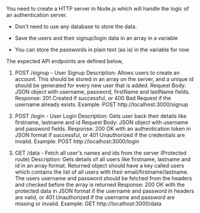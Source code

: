 
  You need to create a HTTP server in Node.js which will handle the logic of an authentication server.
  - Don't need to use any database to store the data.

  - Save the users and their signup/login data in an array in a variable
  - You can store the passwords in plain text (as is) in the variable for now

  The expected API endpoints are defined below,
  1. POST /signup - User Signup
    Description: Allows users to create an account. This should be stored in an array on the server, and a unique id should be generated for every new user that is added.
    Request Body: JSON object with username, password, firstName and lastName fields.
    Response: 201 Created if successful, or 400 Bad Request if the username already exists.
    Example: POST http://localhost:3000/signup

  2. POST /login - User Login
    Description: Gets user back their details like firstname, lastname and id
    Request Body: JSON object with username and password fields.
    Response: 200 OK with an authentication token in JSON format if successful, or 401 Unauthorized if the credentials are invalid.
    Example: POST http://localhost:3000/login

  3. GET /data - Fetch all user's names and ids from the server (Protected route)
    Description: Gets details of all users like firstname, lastname and id in an array format. Returned object should have a key called users which contains the list of all users with their email/firstname/lastname.
    The users username and password should be fetched from the headers and checked before the array is returned
    Response: 200 OK with the protected data in JSON format if the username and password in headers are valid, or 401 Unauthorized if the username and password are missing or invalid.
    Example: GET http://localhost:3000/data

 
